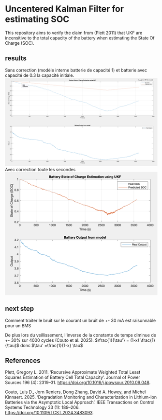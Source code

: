 # Uncentered Kalman Filter for estimating SOC

This repository aims to verify the claim from (Plett 2011) that UKF are incensitive to the total capacity of the battery when estimating the State Of Charge (SOC).




## results
Sans correction (modèle interne batterie de capacité 1) et batterie avec capacité de 0.3 la capacité initiale.
![](image.png)
Avec correction toute les secondes 
![](image-1.png)

## next step
Comment traiter le bruit sur le courant
un bruit de +- 30 mA est raisonnable pour un BMS

De plus lors du veillissement, l'inverse de la constante de temps diminue de +- 30% sur 4000 cycles (Couto et al. 2025).
$\frac{1}{\tau'} = (1-x) \frac{1}{\tau}$ donc $\tau' =\frac{1}{1-x} \tau$


## References

Plett, Gregory L. 2011. ‘Recursive Approximate Weighted Total Least Squares Estimation of Battery Cell Total Capacity’. Journal of Power Sources 196 (4): 2319–31. https://doi.org/10.1016/j.jpowsour.2010.09.048.

Couto, Luis D., Jorn Reniers, Dong Zhang, David A. Howey, and Michel Kinnaert. 2025. ‘Degradation Monitoring and Characterization in Lithium-Ion Batteries via the Asymptotic Local Approach’. IEEE Transactions on Control Systems Technology 33 (1): 189–206. https://doi.org/10.1109/TCST.2024.3483093.
